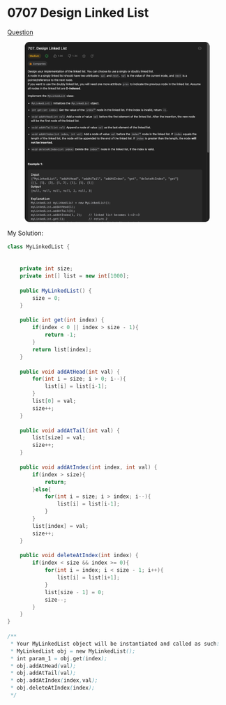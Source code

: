# 0707 Design Linked List

[Question](https://leetcode.com/problems/design-linked-list/description/?envType=study-plan\&id=data-structure-ii)

<figure><img src="../.gitbook/assets/image (11) (2).png" alt=""><figcaption></figcaption></figure>



My Solution:

```java
class MyLinkedList {


    private int size;
    private int[] list = new int[1000];

    public MyLinkedList() {
        size = 0;
    }
    
    public int get(int index) {
        if(index < 0 || index > size - 1){
            return -1;
        }
        return list[index];
    }
    
    public void addAtHead(int val) {
        for(int i = size; i > 0; i--){
            list[i] = list[i-1];
        }
        list[0] = val;
        size++;
    }
    
    public void addAtTail(int val) {
        list[size] = val;
        size++;
    }
    
    public void addAtIndex(int index, int val) {
        if(index > size){
            return;
        }else{
            for(int i = size; i > index; i--){
                list[i] = list[i-1];
            }
        }
        list[index] = val;
        size++;
    }
    
    public void deleteAtIndex(int index) {
        if(index < size && index >= 0){
            for(int i = index; i < size - 1; i++){
                list[i] = list[i+1];
            }
            list[size - 1] = 0;
            size--;
        }
    }
}

/**
 * Your MyLinkedList object will be instantiated and called as such:
 * MyLinkedList obj = new MyLinkedList();
 * int param_1 = obj.get(index);
 * obj.addAtHead(val);
 * obj.addAtTail(val);
 * obj.addAtIndex(index,val);
 * obj.deleteAtIndex(index);
 */
```
